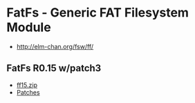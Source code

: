 # FatFs - Generic FAT Filesystem Module
- http://elm-chan.org/fsw/ff/

## FatFs R0.15 w/patch3
- [ff15.zip](http://elm-chan.org/fsw/ff/arc/ff15.zip)
- [Patches](http://elm-chan.org/fsw/ff/patches.html)

